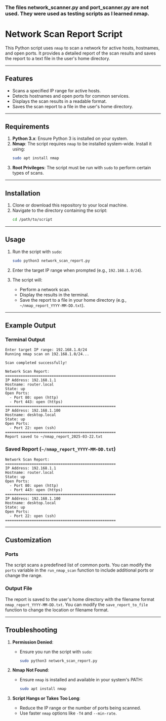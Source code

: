 ### The files network_scanner.py and port_scanner.py are not used. They were used as testing scripts as I learned nmap. 


# Network Scan Report Script

This Python script uses `nmap` to scan a network for active hosts, hostnames, and open ports. It provides a detailed report of the scan results and saves the report to a text file in the user's home directory.

---

## Features

- Scans a specified IP range for active hosts.
- Detects hostnames and open ports for common services.
- Displays the scan results in a readable format.
- Saves the scan report to a file in the user's home directory.

---

## Requirements

1. **Python 3.x**: Ensure Python 3 is installed on your system.
2. **Nmap**: The script requires `nmap` to be installed system-wide. Install it using:
   ```bash
   sudo apt install nmap
   ```
3. **Root Privileges**: The script must be run with `sudo` to perform certain types of scans.

---

## Installation

1. Clone or download this repository to your local machine.
2. Navigate to the directory containing the script:
   ```bash
   cd /path/to/script
   ```

---

## Usage

1. Run the script with `sudo`:
   ```bash
   sudo python3 network_scan_report.py
   ```

2. Enter the target IP range when prompted (e.g., `192.168.1.0/24`).

3. The script will:
   - Perform a network scan.
   - Display the results in the terminal.
   - Save the report to a file in your home directory (e.g., `~/nmap_report_YYYY-MM-DD.txt`).

---

## Example Output

### Terminal Output
```plaintext
Enter target IP range: 192.168.1.0/24
Running nmap scan on 192.168.1.0/24...

Scan completed successfully!

Network Scan Report:
==================================================
IP Address: 192.168.1.1
Hostname: router.local
State: up
Open Ports:
  - Port 80: open (http)
  - Port 443: open (https)
==================================================
IP Address: 192.168.1.100
Hostname: desktop.local
State: up
Open Ports:
  - Port 22: open (ssh)
==================================================
Report saved to ~/nmap_report_2025-03-22.txt
```

### Saved Report (`~/nmap_report_YYYY-MM-DD.txt`)
```plaintext
Network Scan Report:
==================================================
IP Address: 192.168.1.1
Hostname: router.local
State: up
Open Ports:
  - Port 80: open (http)
  - Port 443: open (https)
==================================================
IP Address: 192.168.1.100
Hostname: desktop.local
State: up
Open Ports:
  - Port 22: open (ssh)
==================================================
```

---

## Customization

### Ports
The script scans a predefined list of common ports. You can modify the `ports` variable in the `run_nmap_scan` function to include additional ports or change the range.

### Output File
The report is saved to the user's home directory with the filename format `nmap_report_YYYY-MM-DD.txt`. You can modify the `save_report_to_file` function to change the location or filename format.

---

## Troubleshooting

1. **Permission Denied**:
   - Ensure you run the script with `sudo`:
     ```bash
     sudo python3 network_scan_report.py
     ```

2. **Nmap Not Found**:
   - Ensure `nmap` is installed and available in your system's PATH:
     ```bash
     sudo apt install nmap
     ```

3. **Script Hangs or Takes Too Long**:
   - Reduce the IP range or the number of ports being scanned.
   - Use faster `nmap` options like `-T4` and `--min-rate`.

